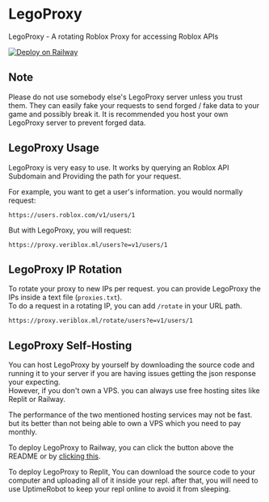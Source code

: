 # LegoProxy
LegoProxy - A rotating Roblox Proxy for accessing Roblox APIs

[![Deploy on Railway](https://railway.app/button.svg)](https://railway.app/new/template/Nod3IF?referralCode=pmHjGZ)

## Note
Please do not use somebody else's LegoProxy server unless you trust them. They can easily fake your requests to send forged / fake data to your game and possibly break it. It is recommended you host your own LegoProxy server to prevent forged data.

## LegoProxy Usage
LegoProxy is very easy to use. It works by querying an Roblox API Subdomain and Providing the path for your request.

For example, you want to get a user's information. you would normally request:
```
https://users.roblox.com/v1/users/1
```

But with LegoProxy, you will request:
```
https://proxy.veriblox.ml/users?e=v1/users/1
```

## LegoProxy IP Rotation
To rotate your proxy to new IPs per request. you can provide LegoProxy the IPs inside a text file (`proxies.txt`).\
To do a request in a rotating IP, you can add `/rotate` in your URL path.
```
https://proxy.veriblox.ml/rotate/users?e=v1/users/1
```

## LegoProxy Self-Hosting
You can host LegoProxy by yourself by downloading the source code and running it to your server if you are having issues getting the json response your expecting.\
However, if you don't own a VPS. you can always use free hosting sites like Replit or Railway.

The performance of the two mentioned hosting services may not be fast. but its better than not being able to own a VPS which you need to pay monthly.

To deploy LegoProxy to Railway, you can click the button above the README or by [clicking this](https://railway.app/new/template/Nod3IF?referralCode=pmHjGZ).

To deploy LegoProxy to Replit, You can download the source code to your computer and uploading all of it inside your repl. after that, you will need to use UptimeRobot to keep your repl online to avoid it from sleeping.
